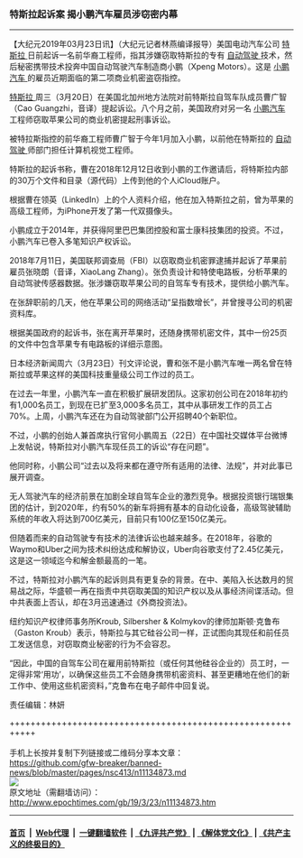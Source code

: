 ### 特斯拉起诉案 揭小鹏汽车雇员涉窃密内幕
------------------------

<p>
 【大纪元2019年03月23日讯】（大纪元记者林燕编译报导）美国电动汽车公司
 <a href="http://www.epochtimes.com/gb/tag/%E7%89%B9%E6%96%AF%E6%8B%89.html">
  特斯拉
 </a>
 日前起诉一名前华裔工程师，指其涉嫌窃取特斯拉的专有
 <a href="http://www.epochtimes.com/gb/tag/%E8%87%AA%E5%8A%A8%E9%A9%BE%E9%A9%B6.html">
  自动驾驶
 </a>
 技术，然后秘密携带技术投奔中国自动驾驶汽车制造商小鹏（Xpeng Motors）。这是
 <a href="http://www.epochtimes.com/gb/tag/%E5%B0%8F%E9%B9%8F%E6%B1%BD%E8%BD%A6.html">
  小鹏汽车
 </a>
 的雇员近期面临的第二项商业机密盗窃指控。
</p>
<p>
 <a href="http://www.epochtimes.com/gb/tag/%E7%89%B9%E6%96%AF%E6%8B%89.html">
  特斯拉
 </a>
 周三（3月20日）在美国北加州地方法院对前特斯拉自驾车队成员曹广智（Cao Guangzhi，音译）提起诉讼。八个月之前，美国政府对另一名
 <a href="http://www.epochtimes.com/gb/tag/%E5%B0%8F%E9%B9%8F%E6%B1%BD%E8%BD%A6.html">
  小鹏汽车
 </a>
 工程师窃取苹果公司的商业机密提起刑事诉讼。
</p>
<p>
 被特拉斯指控的前华裔工程师曹广智于今年1月加入小鹏，以前他在特斯拉的
 <a href="http://www.epochtimes.com/gb/tag/%E8%87%AA%E5%8A%A8%E9%A9%BE%E9%A9%B6.html">
  自动驾驶
 </a>
 师部门担任计算机视觉工程师。
</p>
<p>
 特斯拉的起诉书称，曹在2018年12月12日收到小鹏的工作邀请后，将特斯拉内部的30万个文件和目录（源代码）上传到他的个人iCloud账户。
</p>
<p>
 根据曹在领英（LinkedIn）上的个人资料介绍，他在加入特斯拉之前，曾为苹果的高级工程师，为iPhone开发了第一代双摄像头。
</p>
<p>
 小鹏成立于2014年，并获得阿里巴巴集团控股和富士康科技集团的投资。不过，小鹏汽车已卷入多笔知识产权诉讼。
</p>
<p>
 2018年7月11日，美国联邦调查局（FBI）以窃取商业机密罪逮捕并起诉了苹果前雇员张晓朗（音译，XiaoLang Zhang）。张负责设计和特使电路板，分析苹果的自动驾驶传感器数据。张涉嫌窃取苹果公司的自驾车专有技术，提供给小鹏汽车。
</p>
<p>
 在张辞职前的几天，他在苹果公司的网络活动“呈指数增长”，并曾搜寻公司的机密资料库。
</p>
<p>
 根据美国政府的起诉书，张在离开苹果时，还随身携带机密文件，其中一份25页的文件中包含苹果专有电路板的详细示意图。
</p>
<p>
 日本经济新闻周六（3月23日）刊文评论说，曹和张不是小鹏汽车唯一两名曾在特斯拉或苹果这样的美国科技重量级公司工作过的员工。
</p>
<p>
 在过去一年里，小鹏汽车一直在积极扩展研发团队。这家初创公司在2018年初约有1,000名员工，到现在已扩至3,000多名员工，其中从事研发工作的员工占70%。上周，小鹏汽车还在为自动驾驶部门公开招聘40个新职位。
</p>
<p>
 不过，小鹏的创始人兼首席执行官何小鹏周五（22日）在中国社交媒体平台微博上发帖说，特斯拉对小鹏汽车现任员工的诉讼“存在问题”。
</p>
<p>
 他同时称，小鹏公司“过去以及将来都在遵守所有适用的法律、法规”，并对此事已展开调查。
</p>
<p>
 无人驾驶汽车的经济前景在加剧全球自驾车企业的激烈竞争。根据投资银行瑞银集团的估计，到2020年，约有50%的新车将拥有基本的自动化设备，高级驾驶辅助系统的年收入将达到700亿美元，目前只有100亿至150亿美元。
</p>
<p>
 但随着而来的自动驾驶专有技术的法律诉讼也越来越多。在2018年，谷歌的Waymo和Uber之间为技术纠纷达成和解协议，Uber向谷歌支付了2.45亿美元，这是这一领域迄今和解金额最高的一笔。
</p>
<p>
 不过，特斯拉对小鹏汽车的起诉则具有更复杂的背景。在中、美陷入长达数月的贸易战之际，华盛顿一再在指责中共窃取美国的知识产权以及从事经济间谍活动。但中共表面上否认，却在3月迅速通过《外商投资法》。
</p>
<p>
 纽约知识产权律师事务所Kroub, Silbersher &amp; Kolmykov的律师加斯顿·克鲁布（Gaston Kroub）表示，特斯拉与其它硅谷公司一样，正试图向其现任和前任员工发送信息，对窃取商业秘密的行为不会容忍。
</p>
<p>
 “因此，中国的自驾车公司在雇用前特斯拉（或任何其他硅谷企业的）员工时，一定得非常‘用功’，以确保这些员工不会随身携带机密资料、甚至更糟地在他们的新工作中、使用这些机密资料，”克鲁布在电子邮件中回复说。
</p>
<p>
 责任编辑：林妍
</p>

+++++++++++++++++++++++++++++++++++++++++++++++++++++++++++<br/><br/>
手机上长按并复制下列链接或二维码分享本文章：<br/>
https://github.com/gfw-breaker/banned-news/blob/master/pages/nsc413/n11134873.md <br/>
<a href='https://github.com/gfw-breaker/banned-news/blob/master/pages/nsc413/n11134873.md'><img src='https://github.com/gfw-breaker/banned-news/blob/master/pages/nsc413/n11134873.md.png'/></a> <br/>
原文地址（需翻墙访问）：http://www.epochtimes.com/gb/19/3/23/n11134873.htm


------------------------
#### [首页](https://github.com/gfw-breaker/banned-news/blob/master/README.md) &nbsp;|&nbsp; [Web代理](https://github.com/labour-camp/helloworld) &nbsp;|&nbsp; [一键翻墙软件](https://github.com/gfw-breaker/nogfw/blob/master/README.md) &nbsp;| [《九评共产党》](https://github.com/gfw-breaker/9ping.md/blob/master/README.md#九评之一评共产党是什么) | [《解体党文化》](https://github.com/gfw-breaker/jtdwh.md/blob/master/README.md) | [《共产主义的终极目的》](https://github.com/gfw-breaker/gczydzjmd.md/blob/master/README.md)

